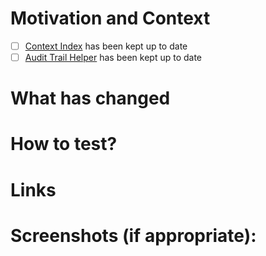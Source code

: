 # Motivation and Context
<!--- Why is this change required? What problem does it solve? -->
* [ ] [Context Index](/CODE_GUIDE.md#context-index) has been kept up to date
* [ ] [Audit Trail Helper](/acceptance_tests/utilities/audit_trail_helper.py) has been kept up to date

# What has changed
<!--- What code changes has been made -->
<!--- Has there been any refactoring -->
<!--- What tests have been written -->

# How to test?
<!--- Describe in detail how you tested your changes. -->
<!--- Include details of your testing environment, and the tests you ran to see how your change affects other areas of the code, etc. -->
<!--- Are there any automated tests that mean changes don't need to be manually changed -->

# Links
<!--- Add any links to issues (trello, github issues) -->
<!--- Links to any documentation -->
<!--- Links to any related PRs -->

# Screenshots (if appropriate):